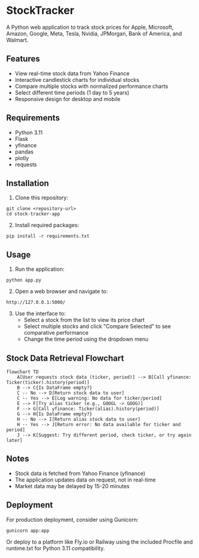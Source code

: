 # StockTracker

A Python web application to track stock prices for Apple, Microsoft, Amazon, Google, Meta, Tesla, Nvidia, JPMorgan, Bank of America, and Walmart.

## Features

- View real-time stock data from Yahoo Finance
- Interactive candlestick charts for individual stocks
- Compare multiple stocks with normalized performance charts
- Select different time periods (1 day to 5 years)
- Responsive design for desktop and mobile

## Requirements

- Python 3.11
- Flask
- yfinance
- pandas
- plotly
- requests

## Installation

1. Clone this repository:
```
git clone <repository-url>
cd stock-tracker-app
```

2. Install required packages:
```
pip install -r requirements.txt
```

## Usage

1. Run the application:
```
python app.py
```

2. Open a web browser and navigate to:
```
http://127.0.0.1:5000/
```

3. Use the interface to:
   - Select a stock from the list to view its price chart
   - Select multiple stocks and click "Compare Selected" to see comparative performance
   - Change the time period using the dropdown menu

## Stock Data Retrieval Flowchart

```mermaid
flowchart TD
    A[User requests stock data (ticker, period)] --> B[Call yfinance: Ticker(ticker).history(period)]
    B --> C{Is DataFrame empty?}
    C -- No --> D[Return stock data to user]
    C -- Yes --> E[Log warning: No data for ticker/period]
    E --> F[Try alias ticker (e.g., GOOGL -> GOOG)]
    F --> G[Call yfinance: Ticker(alias).history(period)]
    G --> H{Is DataFrame empty?}
    H -- No --> I[Return alias stock data to user]
    H -- Yes --> J[Return error: No data available for ticker and period]
    J --> K[Suggest: Try different period, check ticker, or try again later]
```

## Notes

- Stock data is fetched from Yahoo Finance (yfinance)
- The application updates data on request, not in real-time
- Market data may be delayed by 15-20 minutes

## Deployment

For production deployment, consider using Gunicorn:

```
gunicorn app:app
```

Or deploy to a platform like Fly.io or Railway using the included Procfile and runtime.txt for Python 3.11 compatibility.
